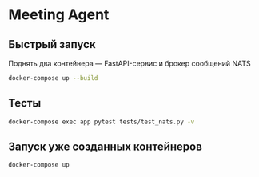 # Meeting Agent

## Быстрый запуск

Поднять два контейнера — FastAPI-сервис и брокер сообщений NATS

```bash
docker-compose up --build
```

## Тесты
```bash
docker-compose exec app pytest tests/test_nats.py -v
```
## Запуск уже созданных контейнеров

```bash
docker-compose up
```